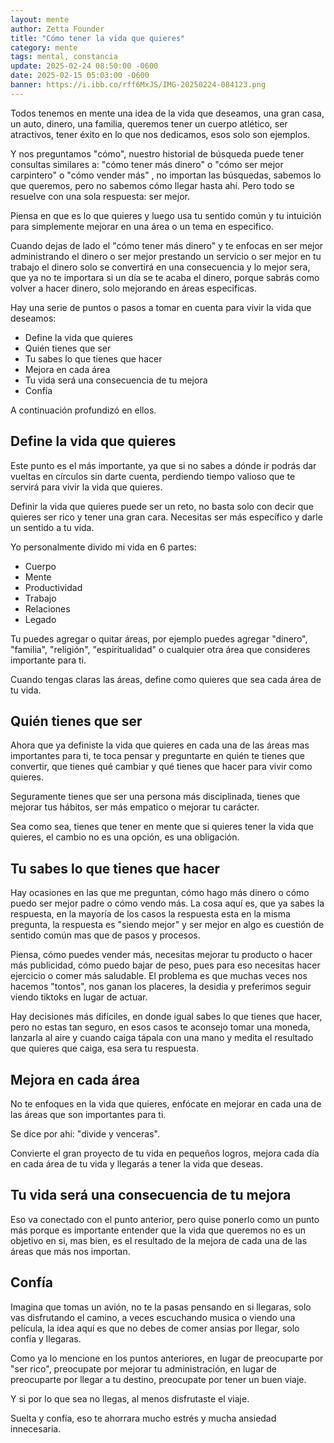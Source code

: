 ```yaml
---
layout: mente
author: Zetta Founder
title: "Cómo tener la vida que quieres"
category: mente
tags: mental, constancia
update: 2025-02-24 08:50:00 -0600
date: 2025-02-15 05:03:00 -0600
banner: https://i.ibb.co/rff6MxJS/IMG-20250224-084123.png
---
```

Todos tenemos en mente una idea de la vida que deseamos, una gran casa, un auto, dinero, una familia, queremos tener un cuerpo atlético, ser atractivos, tener éxito en lo que nos dedicamos, esos solo son ejemplos.

Y nos preguntamos "cómo", nuestro historial de búsqueda puede tener consultas similares a: "cómo tener más dinero" o "cómo ser mejor carpintero" o "cómo vender más" , no importan las búsquedas, sabemos lo que queremos, pero no sabemos cómo llegar hasta ahí. Pero todo se resuelve con una sola respuesta: ser mejor.

Piensa en que es lo que quieres y luego usa tu sentido común y tu intuición para simplemente mejorar en una área o un tema en especifico.

Cuando dejas de lado el "cómo tener más dinero" y te enfocas en ser mejor administrando el dinero o ser mejor prestando un servicio o ser mejor en tu trabajo el dinero solo se convertirá en una consecuencia y lo mejor sera, que ya no te importara si un día se te acaba el dinero, porque sabrás como volver a hacer dinero, solo mejorando en áreas especificas.

Hay una serie de puntos o pasos a tomar en cuenta para vivir la vida que deseamos:

- Define la vida que quieres
- Quién tienes que ser
- Tu sabes lo que tienes que hacer
- Mejora en cada área
- Tu vida será una consecuencia de tu mejora
- Confía

A continuación profundizó en ellos. 

## Define la vida que quieres

Este punto es el más importante, ya que si no sabes a dónde ir podrás dar vueltas en círculos sin darte cuenta, perdiendo tiempo valioso que te servirá para vivir la vida que quieres. 

Definir la vida que quieres puede ser un reto, no basta solo con decir que quieres ser rico y tener una gran cara. Necesitas ser más específico y darle un sentido a tu vida. 

Yo personalmente divido mi vida en 6 partes: 

- Cuerpo
- Mente
- Productividad
- Trabajo
- Relaciones
- Legado

Tu puedes agregar o quitar áreas, por ejemplo puedes agregar "dinero", "familia", "religión", "espiritualidad" o cualquier otra área que consideres importante para ti.

Cuando tengas claras las áreas, define como quieres que sea cada área de tu vida.

## Quién tienes que ser

Ahora que ya definiste la vida que quieres en cada una de las áreas mas importantes para ti, te toca pensar y preguntarte en quién te tienes que convertir, que tienes qué cambiar y qué tienes que hacer para vivir como quieres. 

Seguramente tienes que ser una persona más disciplinada, tienes que mejorar tus hábitos, ser más empatico o mejorar tu carácter. 

Sea como sea, tienes que tener en mente que si quieres tener la vida que quieres, el cambio no es una opción, es una obligación.

## Tu sabes lo que tienes que hacer

Hay ocasiones en las que me preguntan, cómo hago más dinero o cómo puedo ser mejor padre o cómo vendo más. La cosa aquí es, que ya sabes la respuesta, en la mayoría de los casos la respuesta esta en la misma pregunta, la respuesta es "siendo mejor" y ser mejor en algo es cuestión de sentido común mas que de pasos y procesos.

Piensa, cómo puedes vender más, necesitas mejorar tu producto o hacer más publicidad, cómo puedo bajar de peso, pues para eso necesitas hacer ejercicio o comer más saludable. El problema es que muchas veces nos hacemos "tontos", nos ganan los placeres, la desidia y preferimos seguir viendo tiktoks en lugar de actuar.

Hay decisiones más difíciles, en donde igual sabes lo que tienes que hacer, pero no estas tan seguro, en esos casos te aconsejo tomar una moneda, lanzarla al aire y cuando caiga tápala con una mano y medita el resultado que quieres que caiga, esa sera tu respuesta.

## Mejora en cada área

No te enfoques en la vida que quieres, enfócate en mejorar en cada una de las áreas que son importantes para ti. 

Se dice por ahí: "divide y venceras".

Convierte el gran proyecto de tu vida en pequeños logros, mejora cada día en cada área de tu vida y llegarás a tener la vida que deseas.

## Tu vida será una consecuencia de tu mejora

Eso va conectado con el punto anterior, pero quise ponerlo como un punto más porque es importante entender que la vida que queremos no es un objetivo en si, mas bien, es el resultado de la mejora de cada una de las áreas que más nos importan.

## Confía

Imagina que tomas un avión, no te la pasas pensando en si llegaras, solo vas disfrutando el camino, a veces escuchando musica o viendo una película, la idea aquí es que no debes de comer ansias por llegar, solo confía y llegaras.

Como ya lo mencione en los puntos anteriores, en lugar de preocuparte por "ser rico", preocupate por mejorar tu administración, en lugar de preocuparte por llegar a tu destino, preocupate por tener un buen viaje.

Y si por lo que sea no llegas, al menos disfrutaste el viaje.

Suelta y confía, eso te ahorrara mucho estrés y mucha ansiedad innecesaria.